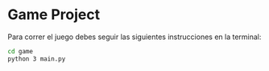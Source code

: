 # Game Project 

Para correr el juego debes seguir las siguientes instrucciones en la terminal:

```sh
cd game 
python 3 main.py
```